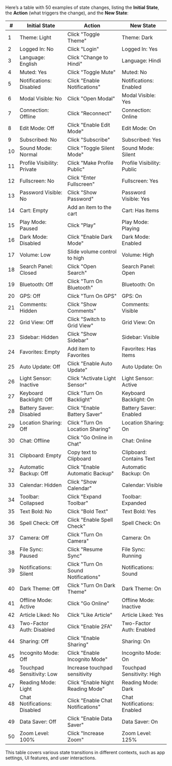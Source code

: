



Here’s a table with 50 examples of state changes, listing the **Initial State**, the **Action** (what triggers the change), and the **New State**:

| **#** | **Initial State**                       | **Action**                            | **New State**                          |
|-------|-----------------------------------------|---------------------------------------|----------------------------------------|
| 1     | Theme: Light                            | Click "Toggle Theme"                  | Theme: Dark                            |
| 2     | Logged In: No                           | Click "Login"                         | Logged In: Yes                         |
| 3     | Language: English                       | Click "Change to Hindi"               | Language: Hindi                        |
| 4     | Muted: Yes                              | Click "Toggle Mute"                   | Muted: No                              |
| 5     | Notifications: Disabled                 | Click "Enable Notifications"          | Notifications: Enabled                 |
| 6     | Modal Visible: No                       | Click "Open Modal"                    | Modal Visible: Yes                     |
| 7     | Connection: Offline                     | Click "Reconnect"                     | Connection: Online                     |
| 8     | Edit Mode: Off                          | Click "Enable Edit Mode"              | Edit Mode: On                          |
| 9     | Subscribed: No                          | Click "Subscribe"                     | Subscribed: Yes                        |
| 10    | Sound Mode: Normal                      | Click "Toggle Silent Mode"            | Sound Mode: Silent                     |
| 11    | Profile Visibility: Private             | Click "Make Profile Public"           | Profile Visibility: Public             |
| 12    | Fullscreen: No                          | Click "Enter Fullscreen"              | Fullscreen: Yes                        |
| 13    | Password Visible: No                    | Click "Show Password"                 | Password Visible: Yes                  |
| 14    | Cart: Empty                             | Add an item to the cart               | Cart: Has Items                        |
| 15    | Play Mode: Paused                       | Click "Play"                          | Play Mode: Playing                     |
| 16    | Dark Mode: Disabled                     | Click "Enable Dark Mode"              | Dark Mode: Enabled                     |
| 17    | Volume: Low                             | Slide volume control to high          | Volume: High                           |
| 18    | Search Panel: Closed                    | Click "Open Search"                   | Search Panel: Open                     |
| 19    | Bluetooth: Off                          | Click "Turn On Bluetooth"             | Bluetooth: On                          |
| 20    | GPS: Off                                | Click "Turn On GPS"                   | GPS: On                                |
| 21    | Comments: Hidden                        | Click "Show Comments"                 | Comments: Visible                      |
| 22    | Grid View: Off                          | Click "Switch to Grid View"           | Grid View: On                          |
| 23    | Sidebar: Hidden                         | Click "Show Sidebar"                  | Sidebar: Visible                       |
| 24    | Favorites: Empty                        | Add item to Favorites                 | Favorites: Has Items                   |
| 25    | Auto Update: Off                        | Click "Enable Auto Update"            | Auto Update: On                        |
| 26    | Light Sensor: Inactive                  | Click "Activate Light Sensor"         | Light Sensor: Active                   |
| 27    | Keyboard Backlight: Off                 | Click "Turn On Backlight"             | Keyboard Backlight: On                 |
| 28    | Battery Saver: Disabled                 | Click "Enable Battery Saver"          | Battery Saver: Enabled                 |
| 29    | Location Sharing: Off                   | Click "Turn On Location Sharing"      | Location Sharing: On                   |
| 30    | Chat: Offline                           | Click "Go Online in Chat"             | Chat: Online                           |
| 31    | Clipboard: Empty                        | Copy text to Clipboard                | Clipboard: Contains Text               |
| 32    | Automatic Backup: Off                   | Click "Enable Automatic Backup"       | Automatic Backup: On                   |
| 33    | Calendar: Hidden                        | Click "Show Calendar"                 | Calendar: Visible                      |
| 34    | Toolbar: Collapsed                      | Click "Expand Toolbar"                | Toolbar: Expanded                      |
| 35    | Text Bold: No                           | Click "Bold Text"                     | Text Bold: Yes                         |
| 36    | Spell Check: Off                        | Click "Enable Spell Check"            | Spell Check: On                        |
| 37    | Camera: Off                             | Click "Turn On Camera"                | Camera: On                             |
| 38    | File Sync: Paused                       | Click "Resume Sync"                   | File Sync: Running                     |
| 39    | Notifications: Silent                   | Click "Turn On Sound Notifications"   | Notifications: Sound                   |
| 40    | Dark Theme: Off                         | Click "Turn On Dark Theme"            | Dark Theme: On                         |
| 41    | Offline Mode: Active                    | Click "Go Online"                     | Offline Mode: Inactive                 |
| 42    | Article Liked: No                       | Click "Like Article"                  | Article Liked: Yes                     |
| 43    | Two-Factor Auth: Disabled               | Click "Enable 2FA"                    | Two-Factor Auth: Enabled               |
| 44    | Sharing: Off                            | Click "Enable Sharing"                | Sharing: On                            |
| 45    | Incognito Mode: Off                     | Click "Enable Incognito Mode"         | Incognito Mode: On                     |
| 46    | Touchpad Sensitivity: Low               | Increase touchpad sensitivity         | Touchpad Sensitivity: High             |
| 47    | Reading Mode: Light                     | Click "Enable Night Reading Mode"     | Reading Mode: Dark                     |
| 48    | Chat Notifications: Disabled            | Click "Enable Chat Notifications"     | Chat Notifications: Enabled            |
| 49    | Data Saver: Off                         | Click "Enable Data Saver"             | Data Saver: On                         |
| 50    | Zoom Level: 100%                        | Click "Increase Zoom"                 | Zoom Level: 125%                       |

This table covers various state transitions in different contexts, such as app settings, UI features, and user interactions.

